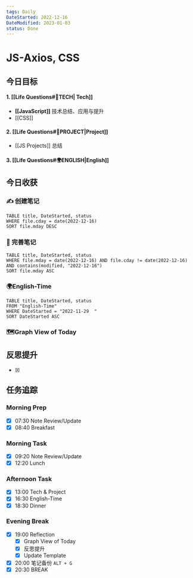 ```yaml
---
tags: Daily
DateStarted: 2022-12-16
DateModified: 2023-01-03
status: Done
---
```


# JS-Axios, CSS

## 今日目标

#### 1. [[Life Questions#🚀TECH| Tech]]

- **[[JavaScript]]** 技术总结、应用与提升
- [[CSS]]

#### 2. [[Life Questions#🚀PROJECT|Project]]

- [[JS Projects]] 总结

#### 3. [[Life Questions#🌍ENGLISH|English]]

## 今日收获

### ✍️ 创建笔记

```dataview
TABLE title, DateStarted, status
WHERE file.cday = date(2022-12-16)
SORT file.mday DESC
```

### 📝 完善笔记

```dataview
TABLE title, DateStarted, status
WHERE file.mday = date(2022-12-16) AND file.cday != date(2022-12-16) AND contains(modified, "2022-12-16")
SORT file.mday ASC
```

### 🌍English-Time

```dataview
TABLE title, DateStarted, status
FROM "English-Time"
WHERE DateStarted = "2022-11-29  "
SORT DateStarted ASC
```

### 🗺️Graph View of Today

## 反思提升

- [x]

## 任务追踪

### Morning Prep

- [x] 07:30 Note Review/Update
- [x] 08:40 Breakfast

### Morning Task

- [x] 09:20 Note Review/Update
- [x] 12:20 Lunch

### Afternoon Task

- [x] 13:00 Tech & Project
- [x] 16:30 English-Time
- [x] 18:30 Dinner

### Evening Break

- [x] 19:00 Reflection
  - [x] Graph View of Today
  - [x] 反思提升
  - [x] Update Template
- [x] 20:00 笔记备份 `ALT + G`
- [x] 20:30 BREAK

